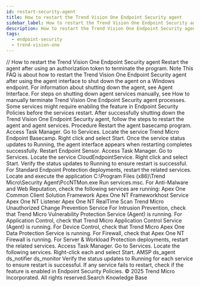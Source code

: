 ```yaml
---
id: restart-security-agent
title: How to restart the Trend Vision One Endpoint Security agent
sidebar_label: How to restart the Trend Vision One Endpoint Security agent
description: How to restart the Trend Vision One Endpoint Security agent
tags:
  - endpoint-security
  - trend-vision-one
---
```


/*<![CDATA[*/ $('#title').html($('meta[name=map-description]').attr('content')); /*]]>*/ How to restart the Trend Vision One Endpoint Security agent Restart the agent after using an authorization token to terminate the program. Note This FAQ is about how to restart the Trend Vision One Endpoint Security agent after using the agent interface to shut down the agent on a Windows endpoint. For information about shutting down the agent, see Agent Interface. For steps on shutting down agent services manually, see How to manually terminate Trend Vision One Endpoint Security agent processes. Some services might require enabling the feature in Endpoint Security Policies before the services restart. After successfully shutting down the Trend Vision One Endpoint Security agent, follow the steps to restart the agent and agent services. Procedure Restart the agent basecamp program. Access Task Manager. Go to Services. Locate the service Trend Micro Endpoint Basecamp. Right click and select Start. Once the service status updates to Running, the agent interface appears when restarting completes successfully. Restart Endpoint Sensor. Access Task Manager. Go to Services. Locate the service CloudEndpointService. Right click and select Start. Verify the status updates to Running to ensure restart is successful. For Standard Endpoint Protection deployments, restart the related services. Locate and execute the application C:\Program Files (x86)\Trend Micro\Security Agent\PccNTMon.exe Run services.msc. For Anti-Malware and Web Reputation, check the following services are running: Apex One Common Client Solution Framework Apex One NT Frameworkhost Service Apex One NT Listener Apex One NT RealTime Scan Trend Micro Unauthorized Change Prevention Service For Intrusion Prevention, check that Trend Micro Vulnerability Protection Service (Agent) is running. For Application Control, check that Trend Micro Application Control Service (Agent) is running. For Device Control, check that Trend Micro Apex One Data Protection Service is running. For Firewall, check that Apex One NT Firewall is running. For Server & Workload Protection deployments, restart the related services. Access Task Manager. Go to Services. Locate the following services. Right-click each and select Start. AMSP ds_agent ds_notifier ds_monitor Verify the status updates to Running for each service to ensure restart is successful. If any service fails to restart, check if the feature is enabled in Endpoint Security Policies. © 2025 Trend Micro Incorporated. All rights reserved.Search Knowledge Base